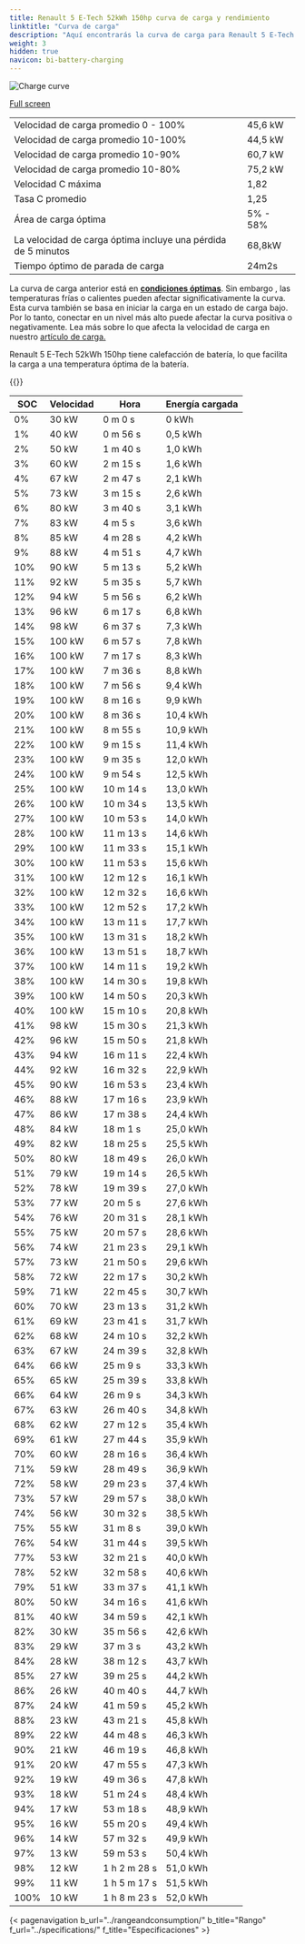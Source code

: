 ```yaml
---
title: Renault 5 E-Tech 52kWh 150hp curva de carga y rendimiento
linktitle: "Curva de carga"
description: "Aquí encontrarás la curva de carga para Renault 5 E-Tech 52kWh 150hp."
weight: 3
hidden: true
navicon: bi-battery-charging
---
```

<!-- markdownlint-disable MD033 -->
<img src="/images/models/renault/5/5_e-tech_52kwh_150hp/chargingcurve.svg" alt="Charge curve" class="img-fluid">

[Full screen](/images/models/renault/5/5_e-tech_52kwh_150hp/chargingcurve.svg)


<table class="table table-striped border">
<tbody>
<tr>
<td>Velocidad de carga promedio 0 - 100%</td><td>45,6 kW</td>
</tr>
<tr>
<td>Velocidad de carga promedio 10-100%</td><td>44,5 kW</td>
</tr>
<tr>
<td>Velocidad de carga promedio 10-90%</td><td>60,7 kW</td>
</tr>
<tr>
<td>Velocidad de carga promedio 10-80%</td><td>75,2 kW</td>
</tr>
<tr>
<td>Velocidad C máxima</td><td>1,82</td>
</tr>
<tr>
<td>Tasa C promedio</td><td>1,25</td>
</tr>
<tr>
<td>Área de carga óptima</td><td>5% - 58%</td>
</tr>
<tr>
<td>La velocidad de carga óptima incluye una pérdida de 5 minutos</td><td>68,8kW</td>
</tr>
<tr>
<td>Tiempo óptimo de parada de carga</td><td>24m2s</td>
</tr>
</tbody>
</table>


La curva de carga anterior está en **[condiciones óptimas](../../../../../technology/battery/charging/#temperatura)**. Sin embargo , las temperaturas frías o calientes pueden afectar significativamente la curva. Esta curva también se basa en iniciar la carga en un estado de carga bajo. Por lo tanto, conectar en un nivel más alto puede afectar la curva positiva o negativamente. Lea más sobre lo que afecta la velocidad de carga en nuestro [artículo de carga.](../../../../../technology/battery/charging/)


Renault 5 E-Tech 52kWh 150hp tiene calefacción de batería, lo que facilita la carga a una temperatura óptima de la batería.


{{<evkxdisplayaddarticle />}}
<table class="table table-striped border">
<thead>
<tr><th>SOC</th><th>Velocidad</th><th>Hora</th><th>Energía cargada</th></tr>
</thead>
<tbody>
<tr>
<td>0%</td><td>30 kW</td><td> 0 m 0 s </td><td>0 kWh </td>
</tr>
<tr>
<td>1%</td><td>40 kW</td><td> 0 m 56 s </td><td>0,5 kWh </td>
</tr>
<tr>
<td>2%</td><td>50 kW</td><td> 1 m 40 s </td><td>1,0 kWh </td>
</tr>
<tr>
<td>3%</td><td>60 kW</td><td> 2 m 15 s </td><td>1,6 kWh </td>
</tr>
<tr>
<td>4%</td><td>67 kW</td><td> 2 m 47 s </td><td>2,1 kWh </td>
</tr>
<tr>
<td>5%</td><td>73 kW</td><td> 3 m 15 s </td><td>2,6 kWh </td>
</tr>
<tr>
<td>6%</td><td>80 kW</td><td> 3 m 40 s </td><td>3,1 kWh </td>
</tr>
<tr>
<td>7%</td><td>83 kW</td><td> 4 m 5 s </td><td>3,6 kWh </td>
</tr>
<tr>
<td>8%</td><td>85 kW</td><td> 4 m 28 s </td><td>4,2 kWh </td>
</tr>
<tr>
<td>9%</td><td>88 kW</td><td> 4 m 51 s </td><td>4,7 kWh </td>
</tr>
<tr>
<td>10%</td><td>90 kW</td><td> 5 m 13 s </td><td>5,2 kWh </td>
</tr>
<tr>
<td>11%</td><td>92 kW</td><td> 5 m 35 s </td><td>5,7 kWh </td>
</tr>
<tr>
<td>12%</td><td>94 kW</td><td> 5 m 56 s </td><td>6,2 kWh </td>
</tr>
<tr>
<td>13%</td><td>96 kW</td><td> 6 m 17 s </td><td>6,8 kWh </td>
</tr>
<tr>
<td>14%</td><td>98 kW</td><td> 6 m 37 s </td><td>7,3 kWh </td>
</tr>
<tr>
<td>15%</td><td>100 kW</td><td> 6 m 57 s </td><td>7,8 kWh </td>
</tr>
<tr>
<td>16%</td><td>100 kW</td><td> 7 m 17 s </td><td>8,3 kWh </td>
</tr>
<tr>
<td>17%</td><td>100 kW</td><td> 7 m 36 s </td><td>8,8 kWh </td>
</tr>
<tr>
<td>18%</td><td>100 kW</td><td> 7 m 56 s </td><td>9,4 kWh </td>
</tr>
<tr>
<td>19%</td><td>100 kW</td><td> 8 m 16 s </td><td>9,9 kWh </td>
</tr>
<tr>
<td>20%</td><td>100 kW</td><td> 8 m 36 s </td><td>10,4 kWh </td>
</tr>
<tr>
<td>21%</td><td>100 kW</td><td> 8 m 55 s </td><td>10,9 kWh </td>
</tr>
<tr>
<td>22%</td><td>100 kW</td><td> 9 m 15 s </td><td>11,4 kWh </td>
</tr>
<tr>
<td>23%</td><td>100 kW</td><td> 9 m 35 s </td><td>12,0 kWh </td>
</tr>
<tr>
<td>24%</td><td>100 kW</td><td> 9 m 54 s </td><td>12,5 kWh </td>
</tr>
<tr>
<td>25%</td><td>100 kW</td><td> 10 m 14 s </td><td>13,0 kWh </td>
</tr>
<tr>
<td>26%</td><td>100 kW</td><td> 10 m 34 s </td><td>13,5 kWh </td>
</tr>
<tr>
<td>27%</td><td>100 kW</td><td> 10 m 53 s </td><td>14,0 kWh </td>
</tr>
<tr>
<td>28%</td><td>100 kW</td><td> 11 m 13 s </td><td>14,6 kWh </td>
</tr>
<tr>
<td>29%</td><td>100 kW</td><td> 11 m 33 s </td><td>15,1 kWh </td>
</tr>
<tr>
<td>30%</td><td>100 kW</td><td> 11 m 53 s </td><td>15,6 kWh </td>
</tr>
<tr>
<td>31%</td><td>100 kW</td><td> 12 m 12 s </td><td>16,1 kWh </td>
</tr>
<tr>
<td>32%</td><td>100 kW</td><td> 12 m 32 s </td><td>16,6 kWh </td>
</tr>
<tr>
<td>33%</td><td>100 kW</td><td> 12 m 52 s </td><td>17,2 kWh </td>
</tr>
<tr>
<td>34%</td><td>100 kW</td><td> 13 m 11 s </td><td>17,7 kWh </td>
</tr>
<tr>
<td>35%</td><td>100 kW</td><td> 13 m 31 s </td><td>18,2 kWh </td>
</tr>
<tr>
<td>36%</td><td>100 kW</td><td> 13 m 51 s </td><td>18,7 kWh </td>
</tr>
<tr>
<td>37%</td><td>100 kW</td><td> 14 m 11 s </td><td>19,2 kWh </td>
</tr>
<tr>
<td>38%</td><td>100 kW</td><td> 14 m 30 s </td><td>19,8 kWh </td>
</tr>
<tr>
<td>39%</td><td>100 kW</td><td> 14 m 50 s </td><td>20,3 kWh </td>
</tr>
<tr>
<td>40%</td><td>100 kW</td><td> 15 m 10 s </td><td>20,8 kWh </td>
</tr>
<tr>
<td>41%</td><td>98 kW</td><td> 15 m 30 s </td><td>21,3 kWh </td>
</tr>
<tr>
<td>42%</td><td>96 kW</td><td> 15 m 50 s </td><td>21,8 kWh </td>
</tr>
<tr>
<td>43%</td><td>94 kW</td><td> 16 m 11 s </td><td>22,4 kWh </td>
</tr>
<tr>
<td>44%</td><td>92 kW</td><td> 16 m 32 s </td><td>22,9 kWh </td>
</tr>
<tr>
<td>45%</td><td>90 kW</td><td> 16 m 53 s </td><td>23,4 kWh </td>
</tr>
<tr>
<td>46%</td><td>88 kW</td><td> 17 m 16 s </td><td>23,9 kWh </td>
</tr>
<tr>
<td>47%</td><td>86 kW</td><td> 17 m 38 s </td><td>24,4 kWh </td>
</tr>
<tr>
<td>48%</td><td>84 kW</td><td> 18 m 1 s </td><td>25,0 kWh </td>
</tr>
<tr>
<td>49%</td><td>82 kW</td><td> 18 m 25 s </td><td>25,5 kWh </td>
</tr>
<tr>
<td>50%</td><td>80 kW</td><td> 18 m 49 s </td><td>26,0 kWh </td>
</tr>
<tr>
<td>51%</td><td>79 kW</td><td> 19 m 14 s </td><td>26,5 kWh </td>
</tr>
<tr>
<td>52%</td><td>78 kW</td><td> 19 m 39 s </td><td>27,0 kWh </td>
</tr>
<tr>
<td>53%</td><td>77 kW</td><td> 20 m 5 s </td><td>27,6 kWh </td>
</tr>
<tr>
<td>54%</td><td>76 kW</td><td> 20 m 31 s </td><td>28,1 kWh </td>
</tr>
<tr>
<td>55%</td><td>75 kW</td><td> 20 m 57 s </td><td>28,6 kWh </td>
</tr>
<tr>
<td>56%</td><td>74 kW</td><td> 21 m 23 s </td><td>29,1 kWh </td>
</tr>
<tr>
<td>57%</td><td>73 kW</td><td> 21 m 50 s </td><td>29,6 kWh </td>
</tr>
<tr>
<td>58%</td><td>72 kW</td><td> 22 m 17 s </td><td>30,2 kWh </td>
</tr>
<tr>
<td>59%</td><td>71 kW</td><td> 22 m 45 s </td><td>30,7 kWh </td>
</tr>
<tr>
<td>60%</td><td>70 kW</td><td> 23 m 13 s </td><td>31,2 kWh </td>
</tr>
<tr>
<td>61%</td><td>69 kW</td><td> 23 m 41 s </td><td>31,7 kWh </td>
</tr>
<tr>
<td>62%</td><td>68 kW</td><td> 24 m 10 s </td><td>32,2 kWh </td>
</tr>
<tr>
<td>63%</td><td>67 kW</td><td> 24 m 39 s </td><td>32,8 kWh </td>
</tr>
<tr>
<td>64%</td><td>66 kW</td><td> 25 m 9 s </td><td>33,3 kWh </td>
</tr>
<tr>
<td>65%</td><td>65 kW</td><td> 25 m 39 s </td><td>33,8 kWh </td>
</tr>
<tr>
<td>66%</td><td>64 kW</td><td> 26 m 9 s </td><td>34,3 kWh </td>
</tr>
<tr>
<td>67%</td><td>63 kW</td><td> 26 m 40 s </td><td>34,8 kWh </td>
</tr>
<tr>
<td>68%</td><td>62 kW</td><td> 27 m 12 s </td><td>35,4 kWh </td>
</tr>
<tr>
<td>69%</td><td>61 kW</td><td> 27 m 44 s </td><td>35,9 kWh </td>
</tr>
<tr>
<td>70%</td><td>60 kW</td><td> 28 m 16 s </td><td>36,4 kWh </td>
</tr>
<tr>
<td>71%</td><td>59 kW</td><td> 28 m 49 s </td><td>36,9 kWh </td>
</tr>
<tr>
<td>72%</td><td>58 kW</td><td> 29 m 23 s </td><td>37,4 kWh </td>
</tr>
<tr>
<td>73%</td><td>57 kW</td><td> 29 m 57 s </td><td>38,0 kWh </td>
</tr>
<tr>
<td>74%</td><td>56 kW</td><td> 30 m 32 s </td><td>38,5 kWh </td>
</tr>
<tr>
<td>75%</td><td>55 kW</td><td> 31 m 8 s </td><td>39,0 kWh </td>
</tr>
<tr>
<td>76%</td><td>54 kW</td><td> 31 m 44 s </td><td>39,5 kWh </td>
</tr>
<tr>
<td>77%</td><td>53 kW</td><td> 32 m 21 s </td><td>40,0 kWh </td>
</tr>
<tr>
<td>78%</td><td>52 kW</td><td> 32 m 58 s </td><td>40,6 kWh </td>
</tr>
<tr>
<td>79%</td><td>51 kW</td><td> 33 m 37 s </td><td>41,1 kWh </td>
</tr>
<tr>
<td>80%</td><td>50 kW</td><td> 34 m 16 s </td><td>41,6 kWh </td>
</tr>
<tr>
<td>81%</td><td>40 kW</td><td> 34 m 59 s </td><td>42,1 kWh </td>
</tr>
<tr>
<td>82%</td><td>30 kW</td><td> 35 m 56 s </td><td>42,6 kWh </td>
</tr>
<tr>
<td>83%</td><td>29 kW</td><td> 37 m 3 s </td><td>43,2 kWh </td>
</tr>
<tr>
<td>84%</td><td>28 kW</td><td> 38 m 12 s </td><td>43,7 kWh </td>
</tr>
<tr>
<td>85%</td><td>27 kW</td><td> 39 m 25 s </td><td>44,2 kWh </td>
</tr>
<tr>
<td>86%</td><td>26 kW</td><td> 40 m 40 s </td><td>44,7 kWh </td>
</tr>
<tr>
<td>87%</td><td>24 kW</td><td> 41 m 59 s </td><td>45,2 kWh </td>
</tr>
<tr>
<td>88%</td><td>23 kW</td><td> 43 m 21 s </td><td>45,8 kWh </td>
</tr>
<tr>
<td>89%</td><td>22 kW</td><td> 44 m 48 s </td><td>46,3 kWh </td>
</tr>
<tr>
<td>90%</td><td>21 kW</td><td> 46 m 19 s </td><td>46,8 kWh </td>
</tr>
<tr>
<td>91%</td><td>20 kW</td><td> 47 m 55 s </td><td>47,3 kWh </td>
</tr>
<tr>
<td>92%</td><td>19 kW</td><td> 49 m 36 s </td><td>47,8 kWh </td>
</tr>
<tr>
<td>93%</td><td>18 kW</td><td> 51 m 24 s </td><td>48,4 kWh </td>
</tr>
<tr>
<td>94%</td><td>17 kW</td><td> 53 m 18 s </td><td>48,9 kWh </td>
</tr>
<tr>
<td>95%</td><td>16 kW</td><td> 55 m 20 s </td><td>49,4 kWh </td>
</tr>
<tr>
<td>96%</td><td>14 kW</td><td> 57 m 32 s </td><td>49,9 kWh </td>
</tr>
<tr>
<td>97%</td><td>13 kW</td><td> 59 m 53 s </td><td>50,4 kWh </td>
</tr>
<tr>
<td>98%</td><td>12 kW</td><td>1 h 2 m 28 s </td><td>51,0 kWh </td>
</tr>
<tr>
<td>99%</td><td>11 kW</td><td>1 h 5 m 17 s </td><td>51,5 kWh </td>
</tr>
<tr>
<td>100%</td><td>10 kW</td><td>1 h 8 m 23 s </td><td>52,0 kWh </td>
</tr>
</tbody>
</table>


{< pagenavigation b_url="../rangeandconsumption/" b_title="Rango" f_url="../specifications/" f_title="Especificaciones" >}
